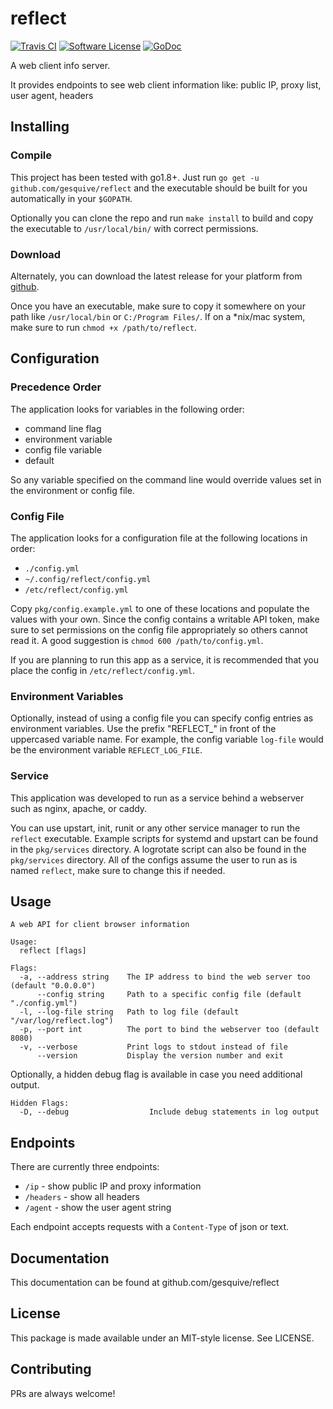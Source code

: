 # reflect
[![Travis CI](https://img.shields.io/travis/gesquive/reflect/master.svg?style=flat-square)](https://travis-ci.org/gesquive/reflect)
[![Software License](https://img.shields.io/badge/License-MIT-orange.svg?style=flat-square)](https://github.com/gesquive/reflect/blob/master/LICENSE)
[![GoDoc](https://img.shields.io/badge/godoc-reference-blue.svg?style=flat-square)](https://godoc.org/github.com/gesquive/reflect)

A web client info server.

It provides endpoints to see web client information like: public IP, proxy list, user agent, headers

## Installing

### Compile
This project has been tested with go1.8+. Just run `go get -u github.com/gesquive/reflect` and the executable should be built for you automatically in your `$GOPATH`.

Optionally you can clone the repo and run `make install` to build and copy the executable to `/usr/local/bin/` with correct permissions.

### Download
Alternately, you can download the latest release for your platform from [github](https://github.com/gesquive/reflect/releases).

Once you have an executable, make sure to copy it somewhere on your path like `/usr/local/bin` or `C:/Program Files/`.
If on a \*nix/mac system, make sure to run `chmod +x /path/to/reflect`.

## Configuration

### Precedence Order
The application looks for variables in the following order:
 - command line flag
 - environment variable
 - config file variable
 - default

So any variable specified on the command line would override values set in the environment or config file.

### Config File
The application looks for a configuration file at the following locations in order:
 - `./config.yml`
 - `~/.config/reflect/config.yml`
 - `/etc/reflect/config.yml`

Copy `pkg/config.example.yml` to one of these locations and populate the values with your own. Since the config contains a writable API token, make sure to set permissions on the config file appropriately so others cannot read it. A good suggestion is `chmod 600 /path/to/config.yml`.

If you are planning to run this app as a service, it is recommended that you place the config in `/etc/reflect/config.yml`.

### Environment Variables
Optionally, instead of using a config file you can specify config entries as environment variables. Use the prefix "REFLECT_" in front of the uppercased variable name. For example, the config variable `log-file` would be the environment variable `REFLECT_LOG_FILE`.

### Service
This application was developed to run as a service behind a webserver such as nginx, apache, or caddy.

You can use upstart, init, runit or any other service manager to run the `reflect` executable. Example scripts for systemd and upstart can be found in the `pkg/services` directory. A logrotate script can also be found in the `pkg/services` directory. All of the configs assume the user to run as is named `reflect`, make sure to change this if needed.

## Usage

```console
A web API for client browser information

Usage:
  reflect [flags]

Flags:
  -a, --address string    The IP address to bind the web server too (default "0.0.0.0")
      --config string     Path to a specific config file (default "./config.yml")
  -l, --log-file string   Path to log file (default "/var/log/reflect.log")
  -p, --port int          The port to bind the webserver too (default 8080)
  -v, --verbose           Print logs to stdout instead of file
      --version           Display the version number and exit
```

Optionally, a hidden debug flag is available in case you need additional output.
```console
Hidden Flags:
  -D, --debug                  Include debug statements in log output
```

## Endpoints
There are currently three endpoints:
- `/ip` - show public IP and proxy information
- `/headers` - show all headers
- `/agent` - show the user agent string

Each endpoint accepts requests with a `Content-Type` of json or text.

## Documentation

This documentation can be found at github.com/gesquive/reflect

## License

This package is made available under an MIT-style license. See LICENSE.

## Contributing

PRs are always welcome!
